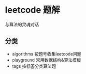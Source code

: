 # leetcode 题解

与算法的灵魂对话

## 分类

- algorithms 按题号收集leetcode问题
- playground 常用数据结构&算法模板
- tags 按标签分类算法题
